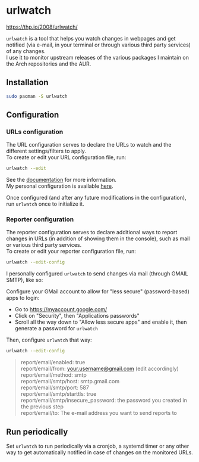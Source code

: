 # urlwatch

<https://thp.io/2008/urlwatch/>

`urlwatch` is a tool that helps you watch changes in webpages and get notified (via e-mail, in your terminal or through various third party services) of any changes.  
I use it to monitor upstream releases of the various packages I maintain on the Arch repositories and the AUR.

## Installation

```bash
sudo pacman -S urlwatch
```

## Configuration

### URLs configuration

The URL configuration serves to declare the URLs to watch and the different settings/filters to apply.  
To create or edit your URL configuration file, run:

```bash
urlwatch --edit
```

See the [documentation](https://urlwatch.readthedocs.io/en/latest/introduction.html#jobs-and-filters) for more information.  
My personal configuration is available [here](https://github.com/Antiz96/Linux-Server/blob/main/Dotfiles/Services/UrlWatch-conf.yaml).

Once configured (and after any future modifications in the configuration), run `urlwatch` once to initialize it.

### Reporter configuration

The reporter configuration serves to declare additional ways to report changes in URLs (in addition of showing them in the console), such as mail or various third party services.  
To create or edit your reporter configuration file, run:

```bash
urlwatch --edit-config
```

I personally configured `urlwatch` to send changes via mail (through GMAIL SMTP), like so:

Configure your GMail account to allow for "less secure" (password-based) apps to login:

- Go to <https://myaccount.google.com/>
- Click on "Security", then "Applications passwords"
- Scroll all the way down to "Allow less secure apps" and enable it, then generate a password for `urlwatch`

Then, configure `urlwatch` that way:

```bash
urlwatch --edit-config
```

> report/email/enabled: true  
> report/email/from: your.username@gmail.com (edit accordingly)  
> report/email/method: smtp  
> report/email/smtp/host: smtp.gmail.com  
> report/email/smtp/port: 587  
> report/email/smtp/starttls: true  
> report/email/smtp/insecure_password: the password you created in the previous step  
> report/email/to: The e-mail address you want to send reports to

## Run periodically

Set `urlwatch` to run periodically via a cronjob, a systemd timer or any other way to get automatically notified in case of changes on the monitored URLs.
